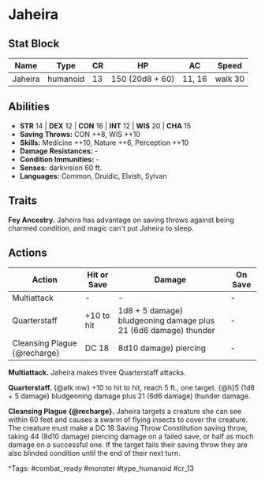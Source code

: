 # Jaheira

## Stat Block

| Name | Type | CR | HP | AC | Speed |
|------|------|----|----|----|-------|
| Jaheira | humanoid | 13 | 150 (20d8 + 60) | 11, 16 | walk 30 |

## Abilities

- **STR** 14 | **DEX** 12 | **CON** 16 | **INT** 12 | **WIS** 20 | **CHA** 15
- **Saving Throws:** CON ++8, WIS ++10  
- **Skills:** Medicine ++10, Nature ++6, Perception ++10  
- **Damage Resistances:** -  
- **Condition Immunities:** -  
- **Senses:** darkvision 60 ft.  
- **Languages:** Common, Druidic, Elvish, Sylvan

## Traits

**Fey Ancestry.** Jaheira has advantage on saving throws against being charmed condition, and magic can't put Jaheira to sleep.


## Actions

| Action | Hit or Save | Damage | On Save |
|--------|--------------|--------|----------|
| Multiattack | - | - | - |
| Quarterstaff | +10 to hit | 1d8 + 5 damage) bludgeoning damage plus 21 (6d6 damage) thunder | - |
| Cleansing Plague {@recharge} | DC 18 | 8d10 damage) piercing | - |

**Multiattack.** Jaheira makes three Quarterstaff attacks.

**Quarterstaff.** {@atk mw} +10 to hit to hit, reach 5 ft., one target. {@h}5 (1d8 + 5 damage) bludgeoning damage plus 21 (6d6 damage) thunder damage.

**Cleansing Plague {@recharge}.** Jaheira targets a creature she can see within 60 feet and causes a swarm of flying insects to cover the creature. The creature must make a DC 18 Saving Throw Constitution saving throw, taking 44 (8d10 damage) piercing damage on a failed save, or half as much damage on a successful one. If the target fails their saving throw they are also blinded condition until the end of their next turn.


^Tags: #combat_ready #monster #type_humanoid #cr_13